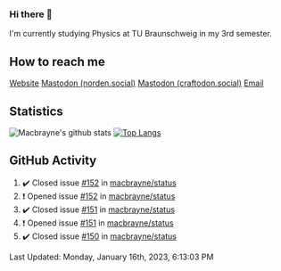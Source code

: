 ### Hi there 👋
I'm currently studying Physics at TU Braunschweig in my 3rd semester.

## How to reach me
[Website](https://florentin-schleuss.de)
<a rel="me" href="https://norden.social/@florentin">Mastodon (norden.social)</a>
<a rel="me" href="https://craftodon.social/@frodolon">Mastodon (craftodon.social)</a>
[Email](mailto:hello@macbrayne.de)

## Statistics
![Macbrayne's github stats](https://github-readme-stats.vercel.app/api?username=macbrayne&count_private=true&show_icons=true&hide_rank=true&custom_title=macbrayne's%20GitHub%20Stats)
[![Top Langs](https://github-readme-stats.vercel.app/api/top-langs/?username=macbrayne&exclude_repo=liftron&layout=compact)](https://github.com/anuraghazra/github-readme-stats)
## GitHub Activity

<!--RECENT_ACTIVITY:start-->
1. ✔️ Closed issue [#152](https://github.com/macbrayne/status/issues/152) in [macbrayne/status](https://github.com/macbrayne/status)
2. ❗️ Opened issue [#152](https://github.com/macbrayne/status/issues/152) in [macbrayne/status](https://github.com/macbrayne/status)
3. ✔️ Closed issue [#151](https://github.com/macbrayne/status/issues/151) in [macbrayne/status](https://github.com/macbrayne/status)
4. ❗️ Opened issue [#151](https://github.com/macbrayne/status/issues/151) in [macbrayne/status](https://github.com/macbrayne/status)
5. ✔️ Closed issue [#150](https://github.com/macbrayne/status/issues/150) in [macbrayne/status](https://github.com/macbrayne/status)
<!--RECENT_ACTIVITY:end-->

<!--RECENT_ACTIVITY:last_update-->
Last Updated: Monday, January 16th, 2023, 6:13:03 PM
<!--RECENT_ACTIVITY:last_update_end-->


<!--
**macbrayne/macbrayne** is a ✨ _special_ ✨ repository because its `README.md` (this file) appears on your GitHub profile.

Here are some ideas to get you started:

- 🔭 I’m currently working on ...
- 🌱 I’m currently learning ...
- 👯 I’m looking to collaborate on ...
- 🤔 I’m looking for help with ...
- 💬 Ask me about ...
- 📫 How to reach me: ...
- 😄 Pronouns: ...
- ⚡ Fun fact: ...
-->
